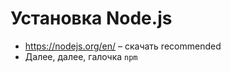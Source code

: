 # Установка Node.js

* https://nodejs.org/en/ &ndash; скачать recommended
* Далее, далее, галочка `npm`
